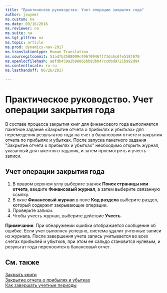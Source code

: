 ```yaml
---
title: "Практическое руководство. Учет операции закрытия года"
author: jswymer
ms.custom: na
ms.date: 09/16/2016
ms.reviewer: na
ms.suite: na
ms.tgt_pltfrm: na
ms.topic: article
ms.prod: dynamics-nav-2017
ms.translationtype: Human Translation
ms.sourcegitcommit: 51adfb3588099c496f0946ff71da5c6fe518f070
ms.openlocfilehash: a8fdb459a2b98066bb93bb47cc0bd9721b992d94
ms.contentlocale: ru-ru
ms.lasthandoff: 06/26/2017

---
```

# <a name="how-to-post-year-end-closing-entry"></a>Практическое руководство. Учет операции закрытия года
В составе процесса закрытия книг для финансового года выполняется пакетное задание «Закрытие отчета о прибылях и убытках» для перемещения результатов года на счет в балансовом отчете и закрытия отчета по прибылях и убытках. После запуска пакетного задания "Закрытие отчета о прибылях и убытках" необходимо открыть журнал, указанный для пакетного задания, и затем просмотреть и учесть записи.

## <a name="to-post-the-year-end-closing-entry"></a>Учет операции закрытия года
1. В правом верхнем углу выберите значок **Поиск страницы или отчета**, введите **Финансовый журнал**, а затем выберите связанную ссылку.
2. В окне **Финансовый журнал** в поле **Код раздела** выберите раздел, который содержит закрывающие операции.
3. Проверьте записи.
4. Чтобы учесть журнал, выберите действие **Учесть**.

**Примечание**. При обнаружении ошибки отображается сообщение об ошибке. Если учет выполнен успешно, система удалит учтенные записи из журнала. После завершения учета запись учитывается во всех счетах прибылей и убытков, при этом ее сальдо становится нулевым, и результат года переносится в балансовый отчет.

## <a name="see-also"></a>См. также
[Закрыть книги](year-close-books.md)  
[Закрытие отчета о прибылях и убытках](year-close-income-statement.md)  
[Как завершать учетные периоды](year-close-account-periods.md)  
